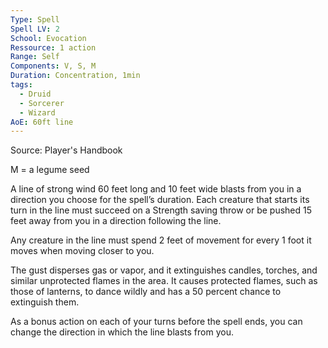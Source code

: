 ```yaml
---
Type: Spell
Spell LV: 2
School: Evocation
Ressource: 1 action
Range: Self
Components: V, S, M
Duration: Concentration, 1min
tags:
  - Druid
  - Sorcerer
  - Wizard
AoE: 60ft line
---
```

Source: Player's Handbook

M = a legume seed

A line of strong wind 60 feet long and 10 feet wide blasts from you in a direction you choose for the spell’s duration. Each creature that starts its turn in the line must succeed on a Strength saving throw or be pushed 15 feet away from you in a direction following the line.

Any creature in the line must spend 2 feet of movement for every 1 foot it moves when moving closer to you.

The gust disperses gas or vapor, and it extinguishes candles, torches, and similar unprotected flames in the area. It causes protected flames, such as those of lanterns, to dance wildly and has a 50 percent chance to extinguish them.

As a bonus action on each of your turns before the spell ends, you can change the direction in which the line blasts from you.